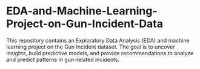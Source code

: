 # EDA-and-Machine-Learning-Project-on-Gun-Incident-Data
This repository contains an Exploratory Data Analysis (EDA) and machine learning project on the Gun Incident dataset. The goal is to uncover insights, build predictive models, and provide recommendations to analyze and predict patterns in gun-related incidents.
